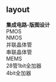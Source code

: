 ## layout    
**集成电路-版图设计**                   
PMOS                    
NMOS                   
并联晶体管                   
串联晶体管                  
MEMS                
28管1bit全加器  
4bit全加器                 

